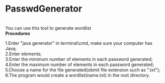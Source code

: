 # PasswdGenerator
<br>
You can use this tool to generate wordlist
<br>
<strong>Procedures</strong><br>
<p>
1.Enter "java generator" in terminal\cmd, make sure your computer has Java;<br>
2.Enter elements;<br>
3.Enter the minimum number of elements in each password generated;<br>
4.Enter the maximum number of elements in each password generated;<br>
5.Choose a name for the file generated(obmit file extension such as ".txt");<br>
6.The program would create a wordlist(name.txt) in the root directory.<br>
</p>
